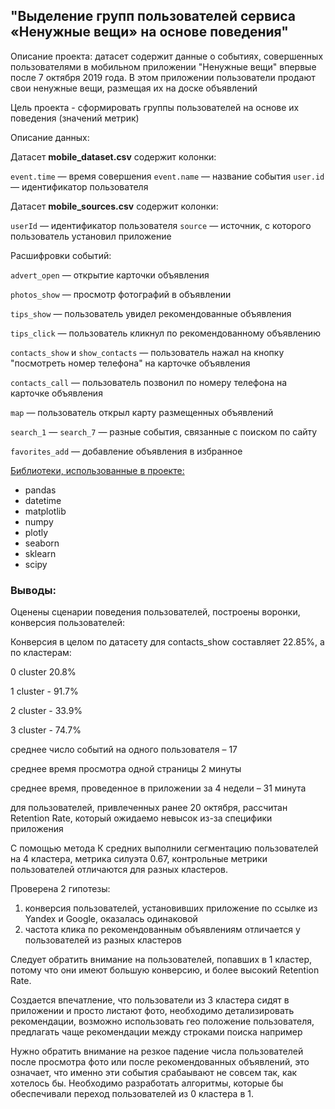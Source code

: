 ## "Выделение групп пользователей сервиса «Ненужные вещи» на основе поведения"

Описание проекта: датасет содержит данные о событиях, совершенных пользователями в мобильном приложении "Ненужные вещи" впервые после 7 октября 2019 года. В этом приложении пользователи продают свои ненужные вещи, размещая их на доске объявлений

Цель проекта - сформировать группы пользователей на основе их поведения (значений метрик)

Описание данных:

Датасет **mobile_dataset.csv** содержит колонки:

`event.time` — время совершения
`event.name` — название события
`user.id` — идентификатор пользователя

Датасет **mobile_sources.csv** содержит колонки:

`userId` — идентификатор пользователя
`source` — источник, с которого пользователь установил приложение

Расшифровки событий:

`advert_open` — открытие карточки объявления


`photos_show` — просмотр фотографий в объявлении


`tips_show` — пользователь увидел рекомендованные объявления

`tips_click` — пользователь кликнул по рекомендованному объявлению

`contacts_show` и `show_contacts` — пользователь нажал на кнопку "посмотреть номер телефона" на карточке объявления

`contacts_call` — пользователь позвонил по номеру телефона на карточке объявления

`map` — пользователь открыл карту размещенных объявлений

`search_1` — `search_7` — разные события, связанные с поиском по сайту

`favorites_add` — добавление объявления в избранное

<u>Библиотеки, использованные в проекте:</u>

- pandas
- datetime
- matplotlib
- numpy
- plotly
- seaborn
- sklearn
- scipy

### Выводы:

Оценены сценарии поведения пользователей, построены воронки, конверсия пользователей:

Конверсия в целом по датасету для contacts_show составляет  22.85%,
а по кластерам:

0 cluster  20.8%

1 cluster - 91.7%

2 cluster - 33.9%

3 cluster - 74.7%


среднее число событий на одного пользователя – 17

среднее время просмотра одной страницы 2 минуты

среднее время, проведенное в приложении за 4 недели – 31 минута

для пользователей, привлеченных ранее 20 октября, рассчитан Retention Rate, который ожидаемо невысок из-за специфики приложения

С помощью метода К средних выполнили сегментацию пользователей на 4 кластера, метрика силуэта 0.67, контрольные метрики пользователей отличаются для разных кластеров.

Проверена 2 гипотезы:

1) конверсия пользователей, установивших приложение по ссылке из Yandex и Google, оказалась одинаковой
2) частота клика по рекомендованным объявлениям отличается у пользователей из разных кластеров 



Следует обратить внимание на пользователей, попавших в 1 кластер, потому что они имеют большую конверсию, и более высокий Retention Rate.

Создается впечатление, что пользователи из 3 кластера сидят в приложении и просто листают фото, необходимо детализировать рекомендации, возможно использовать гео положение пользователя, предлагать чаще рекомендации между строками поиска например

Нужно обратить внимание на резкое падение числа пользователей после просмотра фото или после рекомендованных объявлений, это означает, что именно эти события срабаывают не совсем так, как хотелось бы. Необходимо разработать алгоритмы, которые бы обеспечивали переход пользователей из 0 кластера в 1.



